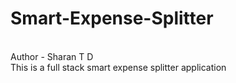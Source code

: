 # Smart-Expense-Splitter
<br>
Author - Sharan T D
<br>
This is a full stack smart expense splitter application
